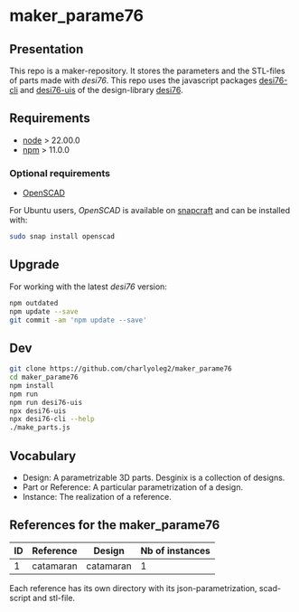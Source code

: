 maker\_parame76
===============


Presentation
------------

This repo is a maker-repository. It stores the parameters and the STL-files of parts made with *desi76*.
This repo uses the javascript packages [desi76-cli](https://www.npmjs.com/package/desi76-cli) and [desi76-uis](https://www.npmjs.com/package/desi76-uis) of the design-library [desi76](https://charlyoleg2.github.io/parame76/).


Requirements
------------

- [node](https://nodejs.org) > 22.00.0
- [npm](https://docs.npmjs.com/cli) > 11.0.0


### Optional requirements

- [OpenSCAD](https://openscad.org/)

For Ubuntu users, *OpenSCAD* is available on [snapcraft](https://snapcraft.io/openscad) and can be installed with:

```bash
sudo snap install openscad
```

Upgrade
-------

For working with the latest *desi76* version:

```bash
npm outdated
npm update --save
git commit -am 'npm update --save'
```


Dev
---

```bash
git clone https://github.com/charlyoleg2/maker_parame76
cd maker_parame76
npm install
npm run
npm run desi76-uis
npx desi76-uis
npx desi76-cli --help
./make_parts.js
```

Vocabulary
----------

- Design: A parametrizable 3D parts. Desginix is a collection of designs.
- Part or Reference: A particular parametrization of a design.
- Instance: The realization of a reference.


References for the maker\_parame76
----------------------------------

ID | Reference           | Design             | Nb of instances
---|---------------------|--------------------|----------------
1  | catamaran           |  catamaran         | 1

Each reference has its own directory with its json-parametrization, scad-script and stl-file.


